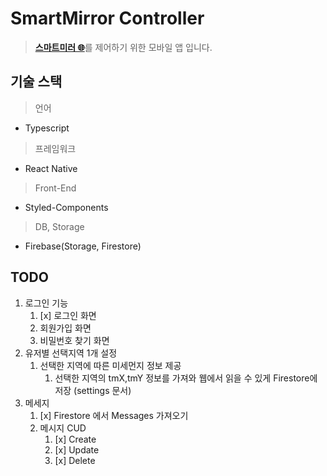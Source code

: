 # SmartMirror Controller

> [**스마트미러 🌐**](http://github.com/Strongorange/newMirror/tree/dev-user)를 제어하기 위한 모바일 앱 입니다.

## 기술 스택

> 언어

- Typescript

> 프레임워크

- React Native

> Front-End

- Styled-Components

> DB, Storage

- Firebase(Storage, Firestore)

## TODO

1. 로그인 기능
   1. [x] 로그인 화면
   2. 회원가입 화면
   3. 비밀번호 찾기 화면
2. 유저별 선택지역 1개 설정
   1. 선택한 지역에 따른 미세먼지 정보 제공
      1. 선택한 지역의 tmX,tmY 정보를 가져와 웹에서 읽을 수 있게 Firestore에 저장 (settings 문서)
3. 메세지
   1. [x] Firestore 에서 Messages 가져오기
   2. 메시지 CUD
      1. [x] Create
      2. [x] Update
      3. [x] Delete
